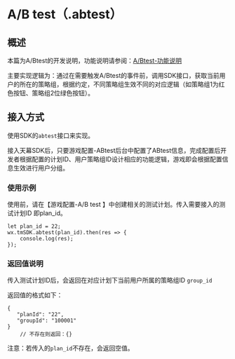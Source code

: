 # A/B test（.abtest）

## 概述

本篇为A/Btest的开发说明，功能说明请参阅：[A/Btest-功能说明](../main-features/ab-test.md)

主要实现逻辑为：通过在需要触发A/Btest的事件前，调用SDK接口，获取当前用户的所在的策略组，根据约定，不同策略组生效不同的对应逻辑（如策略组1为红色按钮、策略组2位绿色按钮）。

## 接入方式

 使用SDK的`abtest`接口来实现。

接入天幕SDK后，只要游戏配置-ABtest后台中配置了ABtest信息，完成配置后开发者根据配置的计划ID、用户策略组ID设计相应的功能逻辑，游戏即会根据配置信息生效进行用户分组。

### 使用示例

使用前，请在【游戏配置-A/B test 】中创建相关的测试计划。传入需要接入的测试计划ID 即plan\_id。

```text
let plan_id = 22;
wx.tmSDK.abtest(plan_id).then(res => {
    console.log(res);
});
```

### 返回值说明

传入测试计划ID后，会返回在对应计划下当前用户所属的策略组ID `group_id`

返回值的格式如下：

```text
{
   "planId": "22",
   "groupId": "100001"
}
    // 不存在则返回：{}
```

 注意：若传入的`plan_id`不存在，会返回空值。

